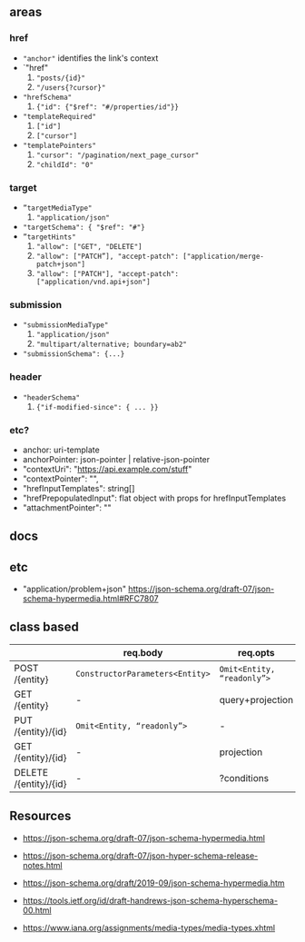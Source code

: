 ## areas

### href
- `"anchor"` identifies the link's context
- `"href"
   1. `"posts/{id}"`
   2. `"/users{?cursor}"`
- `"hrefSchema"`
   1. `{"id": {"$ref": "#/properties/id"}}`
- `"templateRequired"`
   1. `["id"]`
   2. `["cursor"]`
- `"templatePointers"`
   1. `"cursor": "/pagination/next_page_cursor"`
   2. `"childId": "0"`

### target
- `”targetMediaType"`
   1. `"application/json"`
- `"targetSchema": { "$ref": "#"}`
- `”targetHints"`
   1. `"allow": ["GET", "DELETE"]`
   2. `"allow": ["PATCH”], "accept-patch": ["application/merge-patch+json"]`
   3. `"allow": ["PATCH"], "accept-patch": ["application/vnd.api+json"]`

### submission
- `"submissionMediaType"`
   1. `"application/json"`
   2. `"multipart/alternative; boundary=ab2"`
- `"submissionSchema": {...}`

### header
- `"headerSchema"`
   1. `{"if-modified-since": { ... }}`

### etc?
- anchor: uri-template
- anchorPointer: json-pointer | relative-json-pointer
- "contextUri": "https://api.example.com/stuff"
- "contextPointer": "",
- "hrefInputTemplates": string[]
- "hrefPrepopulatedInput": flat object with props for hrefInputTemplates
- "attachmentPointer": ""

## docs

## etc
- "application/problem+json" https://json-schema.org/draft-07/json-schema-hypermedia.html#RFC7807

## class based

|                       | req.body                                                     | req.opts         | res.data      | obj       | class |
| --------------------- | ------------------------------------------------------------ | ---------------- | ------------- | --------- | ----- |
| POST /{entity}        | `ConstructorParameters<Entity>`<br />| `Omit<Entity, “readonly”>` | <-               | `Entity`      | .create   | `new` |
| GET /{entity}         | -                                                            | query+projection | `Entity[]`    | .findMany |       |
| PUT /{entity}/{id}    | `Omit<Entity, “readonly”>`                                   | -                | -             | .save     |       |
| GET /{entity}/{id}    | -                                                            | projection       | `Entity`      | .findById |       |
| DELETE /{entity}/{id} | -                                                            | ?conditions      | - \| `Entity` | .delete   |       |

## Resources

- https://json-schema.org/draft-07/json-schema-hypermedia.html

- https://json-schema.org/draft-07/json-hyper-schema-release-notes.html

- https://json-schema.org/draft/2019-09/json-schema-hypermedia.htm

- https://tools.ietf.org/id/draft-handrews-json-schema-hyperschema-00.html

- https://www.iana.org/assignments/media-types/media-types.xhtml

  